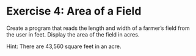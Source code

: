 # Exercise 4: Area of a Field
Create a program that reads the length and width of a farmer’s field from the user in
feet. Display the area of the field in acres.

Hint: There are 43,560 square feet in an acre.